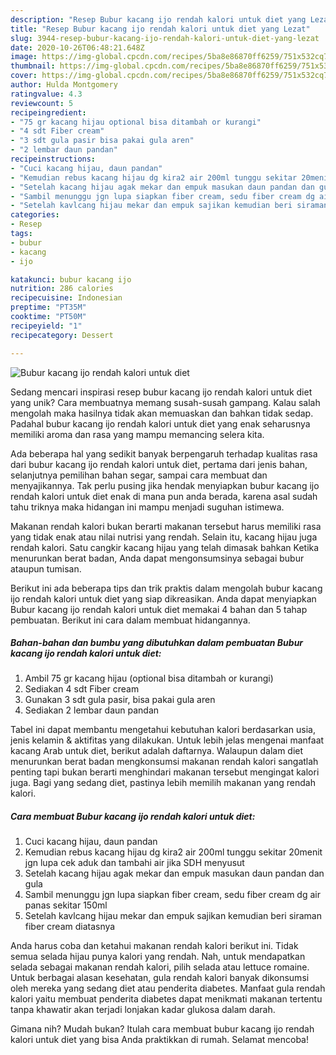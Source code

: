 ```yaml
---
description: "Resep Bubur kacang ijo rendah kalori untuk diet yang Lezat"
title: "Resep Bubur kacang ijo rendah kalori untuk diet yang Lezat"
slug: 3944-resep-bubur-kacang-ijo-rendah-kalori-untuk-diet-yang-lezat
date: 2020-10-26T06:48:21.648Z
image: https://img-global.cpcdn.com/recipes/5ba8e86870ff6259/751x532cq70/bubur-kacang-ijo-rendah-kalori-untuk-diet-foto-resep-utama.jpg
thumbnail: https://img-global.cpcdn.com/recipes/5ba8e86870ff6259/751x532cq70/bubur-kacang-ijo-rendah-kalori-untuk-diet-foto-resep-utama.jpg
cover: https://img-global.cpcdn.com/recipes/5ba8e86870ff6259/751x532cq70/bubur-kacang-ijo-rendah-kalori-untuk-diet-foto-resep-utama.jpg
author: Hulda Montgomery
ratingvalue: 4.3
reviewcount: 5
recipeingredient:
- "75 gr kacang hijau optional bisa ditambah or kurangi"
- "4 sdt Fiber cream"
- "3 sdt gula pasir bisa pakai gula aren"
- "2 lembar daun pandan"
recipeinstructions:
- "Cuci kacang hijau, daun pandan"
- "Kemudian rebus kacang hijau dg kira2 air 200ml tunggu sekitar 20menit jgn lupa cek aduk dan tambahi air jika SDH menyusut"
- "Setelah kacang hijau agak mekar dan empuk masukan daun pandan dan gula"
- "Sambil menunggu jgn lupa siapkan fiber cream, sedu fiber cream dg air panas sekitar 150ml"
- "Setelah kavlcang hijau mekar dan empuk sajikan kemudian beri siraman fiber cream diatasnya"
categories:
- Resep
tags:
- bubur
- kacang
- ijo

katakunci: bubur kacang ijo 
nutrition: 286 calories
recipecuisine: Indonesian
preptime: "PT35M"
cooktime: "PT50M"
recipeyield: "1"
recipecategory: Dessert

---
```



![Bubur kacang ijo rendah kalori untuk diet](https://img-global.cpcdn.com/recipes/5ba8e86870ff6259/751x532cq70/bubur-kacang-ijo-rendah-kalori-untuk-diet-foto-resep-utama.jpg)

Sedang mencari inspirasi resep bubur kacang ijo rendah kalori untuk diet yang unik? Cara membuatnya memang susah-susah gampang. Kalau salah mengolah maka hasilnya tidak akan memuaskan dan bahkan tidak sedap. Padahal bubur kacang ijo rendah kalori untuk diet yang enak seharusnya memiliki aroma dan rasa yang mampu memancing selera kita.

Ada beberapa hal yang sedikit banyak berpengaruh terhadap kualitas rasa dari bubur kacang ijo rendah kalori untuk diet, pertama dari jenis bahan, selanjutnya pemilihan bahan segar, sampai cara membuat dan menyajikannya. Tak perlu pusing jika hendak menyiapkan bubur kacang ijo rendah kalori untuk diet enak di mana pun anda berada, karena asal sudah tahu triknya maka hidangan ini mampu menjadi suguhan istimewa.

Makanan rendah kalori bukan berarti makanan tersebut harus memiliki rasa yang tidak enak atau nilai nutrisi yang rendah. Selain itu, kacang hijau juga rendah kalori. Satu cangkir kacang hijau yang telah dimasak bahkan Ketika menurunkan berat badan, Anda dapat mengonsumsinya sebagai bubur ataupun tumisan.


Berikut ini ada beberapa tips dan trik praktis dalam mengolah bubur kacang ijo rendah kalori untuk diet yang siap dikreasikan. Anda dapat menyiapkan Bubur kacang ijo rendah kalori untuk diet memakai 4 bahan dan 5 tahap pembuatan. Berikut ini cara dalam membuat hidangannya.

<!--inarticleads1-->

##### Bahan-bahan dan bumbu yang dibutuhkan dalam pembuatan Bubur kacang ijo rendah kalori untuk diet:

1. Ambil 75 gr kacang hijau (optional bisa ditambah or kurangi)
1. Sediakan 4 sdt Fiber cream
1. Gunakan 3 sdt gula pasir, bisa pakai gula aren
1. Sediakan 2 lembar daun pandan


Tabel ini dapat membantu mengetahui kebutuhan kalori berdasarkan usia, jenis kelamin &amp; aktifitas yang dilakukan. Untuk lebih jelas mengenai manfaat kacang Arab untuk diet, berikut adalah daftarnya. Walaupun dalam diet menurunkan berat badan mengkonsumsi makanan rendah kalori sangatlah penting tapi bukan berarti menghindari makanan tersebut mengingat kalori juga. Bagi yang sedang diet, pastinya lebih memilih makanan yang rendah kalori. 

<!--inarticleads2-->

##### Cara membuat Bubur kacang ijo rendah kalori untuk diet:

1. Cuci kacang hijau, daun pandan
1. Kemudian rebus kacang hijau dg kira2 air 200ml tunggu sekitar 20menit jgn lupa cek aduk dan tambahi air jika SDH menyusut
1. Setelah kacang hijau agak mekar dan empuk masukan daun pandan dan gula
1. Sambil menunggu jgn lupa siapkan fiber cream, sedu fiber cream dg air panas sekitar 150ml
1. Setelah kavlcang hijau mekar dan empuk sajikan kemudian beri siraman fiber cream diatasnya


Anda harus coba dan ketahui makanan rendah kalori berikut ini. Tidak semua selada hijau punya kalori yang rendah. Nah, untuk mendapatkan selada sebagai makanan rendah kalori, pilih selada atau lettuce romaine. Untuk berbagai alasan kesehatan, gula rendah kalori banyak dikonsumsi oleh mereka yang sedang diet atau penderita diabetes. Manfaat gula rendah kalori yaitu membuat penderita diabetes dapat menikmati makanan tertentu tanpa khawatir akan terjadi lonjakan kadar glukosa dalam darah. 

Gimana nih? Mudah bukan? Itulah cara membuat bubur kacang ijo rendah kalori untuk diet yang bisa Anda praktikkan di rumah. Selamat mencoba!
